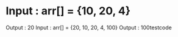# Input : arr[] = {10, 20, 4}
Output : 20
Input : arr[] = {20, 10, 20, 4, 100}
Output : 100testcode
